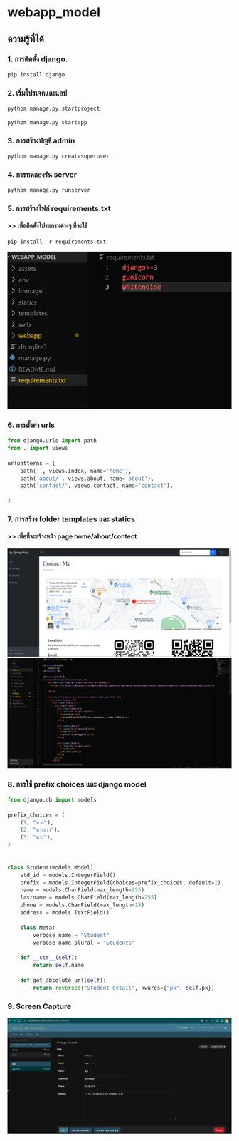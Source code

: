 ﻿# webapp_model
## ความรู้ที่ได้
### 1. การติดตั้ง __django__.<br>
```python
pip install django
```
### 2. เริ่มโปรเจคและแอป
```python
pythom manage.py startproject
```
```python
pythom manage.py startapp
```

### 3. การสร้างบัญชี admin
```python
pythom manage.py createsuperuser
```
### 4. การทดลองรัน server
```python
pythom manage.py runserver
```
### 5. การสร้างไฟล์ requirements.txt 
#### >> เพื่อติดตั้งโปรแกรมต่างๆ ที่จะใช้

```python
pip install -r requirements.txt
```
![image](https://github.com/Porpathom/my-webapp-model/blob/main/immage/re.png)

### 6. การตั้งค่า urls
```python
from django.urls import path
from . import views

urlpatterns = [
    path('', views.index, name='home'),
    path('about/', views.about, name='about'),
    path('contact/', views.contact, name='contact'),
    
]
```

### 7. การสร้าง folder templates และ statics
#### >> เพื่อที่จะสร้างหน้า page home/about/contect   
![image](https://github.com/Porpathom/my-webapp-model/blob/main/immage/page.png)
![image](https://github.com/Porpathom/my-webapp-model/blob/main/immage/tem.png)

### 8. การใช้ prefix choices และ django model 
```python
from django.db import models

prefix_choices = (
    (1, "นาย"),
    (2, "นางสาว"),
    (3, "นาง"),
)


class Student(models.Model):
    std_id = models.IntegerField()
    prefix = models.IntegerField(choices=prefix_choices, default=1)
    name = models.CharField(max_length=255)
    lastname = models.CharField(max_length=255)
    phone = models.CharField(max_length=15)
    address = models.TextField()

    class Meta:
        verbose_name = "Student"
        verbose_name_plural = "Students"

    def __str__(self):
        return self.name

    def get_absolute_url(self):
        return reversed("Student_detail", kwargs={"pk": self.pk})

```
### 9. Screen Capture 
![image](https://github.com/Porpathom/my-webapp-model/blob/main/immage/admin.png)
